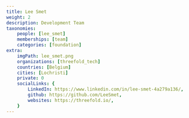 ```yaml
---
title: Lee Smet
weight: 2
description: Development Team
taxonomies:
    people: [lee_smet]
    memberships: [team]
    categories: [foundation]
extra:
    imgPath: lee_smet.png
    organizations: [threefold_tech]
    countries: [Belgium]
    cities: [Lochristi]
    private: 0
    socialLinks: {
        LinkedIn: https://www.linkedin.com/in/lee-smet-4a279a136/,
        github: https://github.com/LeeSmet,
        websites: https://threefold.io/,
    }
---
```


<!--

In order to have a nice planet to live on for the next decades, we need to preserve what we have now. This means we need to stop wasting scarce resources, and move towards a more sustainable ecosystem. If existing technology can not, or refuses to become greener, then we will need to create this technology from scratch.

--!>